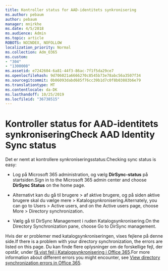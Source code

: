 ```yaml
---
title: Kontroller status for AAD-identitets synkronisering
ms.author: pebaum
author: pebaum
manager: mnirkhe
ms.date: 4/5/2018
ms.audience: Admin
ms.topic: article
ROBOTS: NOINDEX, NOFOLLOW
localization_priority: Normal
ms.collection: Adm_O365
ms.custom:
- "304"
- "1300008"
ms.assetid: e7242604-6a81-44f3-86ac-7f1f5da29ce7
ms.openlocfilehash: 9d706021a6666270c8545b73e78abc56a3507f34
ms.sourcegitcommit: 0b06093dabd685f76cc39b1d7c0f8b03883b6e79
ms.translationtype: MT
ms.contentlocale: da-DK
ms.lasthandoff: 10/25/2019
ms.locfileid: "36738515"
---
```

# <a name="check-aad-identity-sync-status"></a><span data-ttu-id="d715d-102">Kontroller status for AAD-identitets synkronisering</span><span class="sxs-lookup"><span data-stu-id="d715d-102">Check AAD Identity Sync status</span></span>

<span data-ttu-id="d715d-103">Det er nemt at kontrollere synkroniseringsstatus:</span><span class="sxs-lookup"><span data-stu-id="d715d-103">Checking sync status is easy:</span></span>
  
- <span data-ttu-id="d715d-104">Log på Microsoft 365 administration, og vælg **DirSync-status** på startsiden.</span><span class="sxs-lookup"><span data-stu-id="d715d-104">Sign in to the Microsoft 365 admin center and choose **DirSync Status** on the home page.</span></span>

- <span data-ttu-id="d715d-105">Alternativt kan du gå til brugere \> af aktive brugere, og på siden aktive brugere skal du vælge mere \> Katalogsynkronisering.</span><span class="sxs-lookup"><span data-stu-id="d715d-105">Alternately, you can go to Users \> Active users, and on the Active users page, choose More \> Directory synchronization.</span></span>

- <span data-ttu-id="d715d-106">Vælg gå til DirSync Management i ruden Katalogsynkronisering.</span><span class="sxs-lookup"><span data-stu-id="d715d-106">On the Directory Synchronization pane, choose Go to DirSync management.</span></span>

<span data-ttu-id="d715d-107">Hvis der er problemer med katalogsynkroniseringen, vises fejlene på denne side.</span><span class="sxs-lookup"><span data-stu-id="d715d-107">If there is a problem with your directory synchronization, the errors are listed on this page.</span></span> <span data-ttu-id="d715d-108">Du kan finde flere oplysninger om de forskellige fejl, der opstår, under [få vist fejl i Katalogsynkronisering i Office 365](https://docs.microsoft.com//office365/enterprise/identify-directory-synchronization-errors).</span><span class="sxs-lookup"><span data-stu-id="d715d-108">For more information about different errors you might encounter, see [View directory synchronization errors in Office 365](https://docs.microsoft.com//office365/enterprise/identify-directory-synchronization-errors).</span></span>
  
